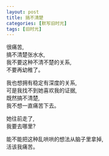 ```yaml
---
layout: post
title: 搞不清楚
categories: [默写旧时光]
tags: [旧时光]
---
```

很痛苦,   
搞不清楚张水水,    
我不要这种不清不楚的关系,    
不要再幼稚了。  

我也想拥有稳定有深度的关系,   
可是我找不到她喜欢我的证据,     
既然搞不清楚,   
我不想一直痛苦下去。   

她往前走了,    
我要去哪里?    

能不能把这种乱哄哄的想法从脑子里拿掉,   
活该我痛苦。
